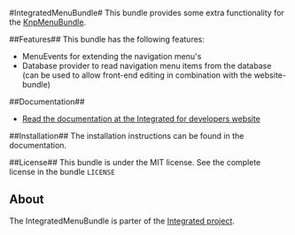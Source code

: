#IntegratedMenuBundle#
This bundle provides some extra functionality for the [KnpMenuBundle](https://github.com/KnpLabs/KnpMenuBundle).

##Features##
This bundle has the following features:

* MenuEvents for extending the navigation menu's
* Database provider to read navigation menu items from the database (can be used to allow front-end editing in combination with the website-bundle)

##Documentation##
* [Read the documentation at the Integrated for developers website](http://www.integratedfordevelopers.com)

##Installation##
The installation instructions can be found in the documentation.

##License##
This bundle is under the MIT license. See the complete license in the bundle `LICENSE`

## About ##
The IntegratedMenuBundle is parter of the [Integrated project](http://www.integratedfordevelopers.com).